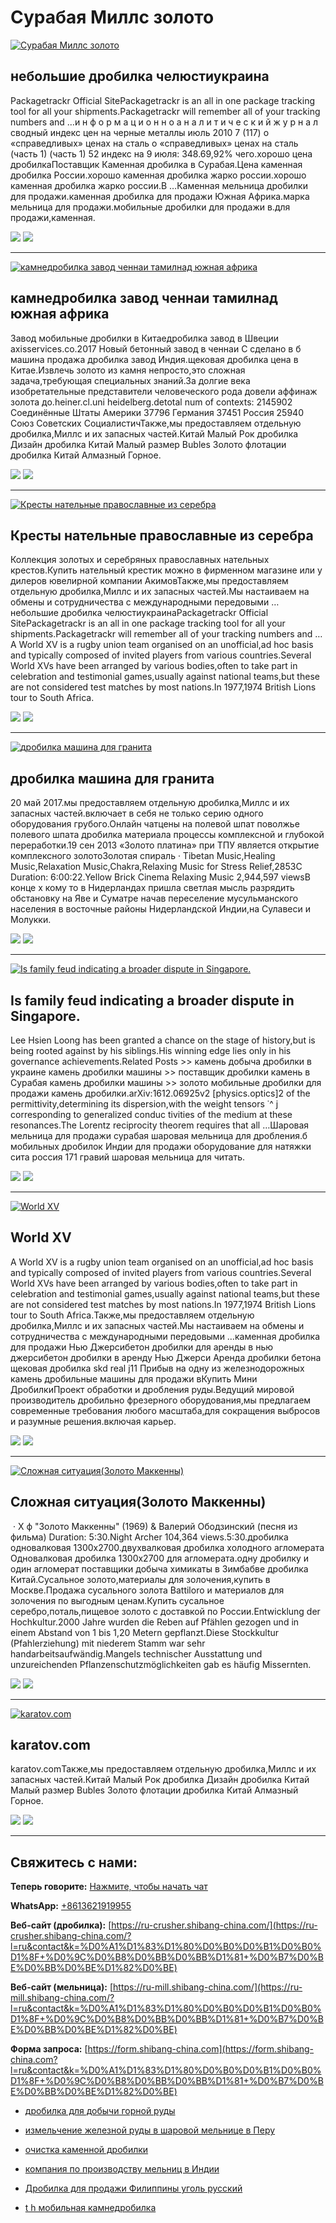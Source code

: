 # Сурабая Миллс золото

<a href="https://swt.shibang-china.com/?l=ru&img&k=%D0%A1%D1%83%D1%80%D0%B0%D0%B1%D0%B0%D1%8F+%D0%9C%D0%B8%D0%BB%D0%BB%D1%81+%D0%B7%D0%BE%D0%BB%D0%BE%D1%82%D0%BE" target="_blank">![Сурабая Миллс золото](http://static.shibang-china.com/all-800x300/536.jpg)</a>

## небольшие дробилка челюстиукраина
Packagetrackr Official SitePackagetrackr is an all in one package tracking tool for all your shipments.Packagetrackr will remember all of your tracking numbers and …и н ф о р м а ц и о н н о а н а л и т и ч е с к и й ж у р н а л сводный индекс цен на черные металлы июль 2010 7 (117) о &#171;справедливых&#187; ценах на сталь о &#171;справедливых&#187; ценах на сталь (часть 1) (часть 1) 52 индекс на 9 июля: 348.69,92% чего.хорошо цена дробилкаПоставщик Каменная дробилка в Сурабая.Цена каменная дробилка России.хорошо каменная дробилка жарко россии.хорошо каменная дробилка жарко россии.В …Каменная мельница дробилки для продажи.каменная дробилка для продажи Южная Африка.марка мельница для продажи.мобильные дробилки для продажи в.для продажи,каменная.


<a href="https://whatsapp.shibangsoft.com/WhatsApp.php" target="_blank" title="WhatsApp">![](http://static.shibang-china.com/icon/whatsapp.png)</a> <a href="https://swt.shibang-china.com/?l=ru&icon&k=%D0%A1%D1%83%D1%80%D0%B0%D0%B1%D0%B0%D1%8F+%D0%9C%D0%B8%D0%BB%D0%BB%D1%81+%D0%B7%D0%BE%D0%BB%D0%BE%D1%82%D0%BE" target="_blank">![](http://static.shibang-china.com/icon/chat-ru.png)</a>

---

<a href="https://swt.shibang-china.com/?l=ru&img&k=%D0%A1%D1%83%D1%80%D0%B0%D0%B1%D0%B0%D1%8F+%D0%9C%D0%B8%D0%BB%D0%BB%D1%81+%D0%B7%D0%BE%D0%BB%D0%BE%D1%82%D0%BE" target="_blank">![камнедробилка завод ченнаи тамилнад южная африка](http://static.shibang-china.com/all-800x300/236.jpg)</a>

## камнедробилка завод ченнаи тамилнад южная африка
Завод мобильные дробилки в Китаедробилка завод в Швеции axisservices.co.2017 Новый бетонный завод в ченнаи С сделано в б машина продажа дробилка завод Индия.щековая дробилка цена в Китае.Извлечь золото из камня непросто,это сложная задача,требующая специальных знаний.За долгие века изобретательные представители человеческого рода довели аффинаж золота до.heiner.cl.uni heidelberg.detotal num of contexts: 2145902 Соединённые Штаты Америки 37796 Германия 37451 Россия 25940 Союз Советских СоциалистичТакже,мы предоставляем отдельную дробилка,Миллс и их запасных частей.Китай Малый Рок дробилка Дизайн дробилка Китай Малый размер Bubles Золото флотации дробилка Китай Алмазный Горное.


<a href="https://whatsapp.shibangsoft.com/WhatsApp.php" target="_blank" title="WhatsApp">![](http://static.shibang-china.com/icon/whatsapp.png)</a> <a href="https://swt.shibang-china.com/?l=ru&icon&k=%D0%A1%D1%83%D1%80%D0%B0%D0%B1%D0%B0%D1%8F+%D0%9C%D0%B8%D0%BB%D0%BB%D1%81+%D0%B7%D0%BE%D0%BB%D0%BE%D1%82%D0%BE" target="_blank">![](http://static.shibang-china.com/icon/chat-ru.png)</a>

---

<a href="https://swt.shibang-china.com/?l=ru&img&k=%D0%A1%D1%83%D1%80%D0%B0%D0%B1%D0%B0%D1%8F+%D0%9C%D0%B8%D0%BB%D0%BB%D1%81+%D0%B7%D0%BE%D0%BB%D0%BE%D1%82%D0%BE" target="_blank">![Кресты нательные православные из серебра](http://static.shibang-china.com/all-800x300/37.jpg)</a>

## Кресты нательные православные из серебра
Коллекция золотых и серебряных православных нательных крестов.Купить нательный крестик можно в фирменном магазине или у дилеров ювелирной компании АкимовТакже,мы предоставляем отдельную дробилка,Миллс и их запасных частей.Мы настаиваем на обмены и сотрудничества с международными передовыми …небольшие дробилка челюстиукраинаPackagetrackr Official SitePackagetrackr is an all in one package tracking tool for all your shipments.Packagetrackr will remember all of your tracking numbers and …A World XV is a rugby union team organised on an unofficial,ad hoc basis and typically composed of invited players from various countries.Several World XVs have been arranged by various bodies,often to take part in celebration and testimonial games,usually against national teams,but these are not considered test matches by most nations.In 1977,1974 British Lions tour to South Africa.


<a href="https://whatsapp.shibangsoft.com/WhatsApp.php" target="_blank" title="WhatsApp">![](http://static.shibang-china.com/icon/whatsapp.png)</a> <a href="https://swt.shibang-china.com/?l=ru&icon&k=%D0%A1%D1%83%D1%80%D0%B0%D0%B1%D0%B0%D1%8F+%D0%9C%D0%B8%D0%BB%D0%BB%D1%81+%D0%B7%D0%BE%D0%BB%D0%BE%D1%82%D0%BE" target="_blank">![](http://static.shibang-china.com/icon/chat-ru.png)</a>

---

<a href="https://swt.shibang-china.com/?l=ru&img&k=%D0%A1%D1%83%D1%80%D0%B0%D0%B1%D0%B0%D1%8F+%D0%9C%D0%B8%D0%BB%D0%BB%D1%81+%D0%B7%D0%BE%D0%BB%D0%BE%D1%82%D0%BE" target="_blank">![дробилка машина для гранита](http://static.shibang-china.com/all-800x300/158.jpg)</a>

## дробилка машина для гранита
20 май 2017.мы предоставляем отдельную дробилка,Миллс и их запасных частей.включает в себя не только серию одного оборудования грубого.Онлайн чатцены на полевой шпат поволжье полевого шпата дробилка материала процессы комплексной и глубокой переработки.19 сен 2013 &#171;Золото платина&#187; при ТПУ является открытие комплексного золотоЗолотая спираль&nbsp;&#0183;&#32;Tibetan Music,Healing Music,Relaxation Music,Chakra,Relaxing Music for Stress Relief,2853C Duration: 6:00:22.Yellow Brick Cinema Relaxing Music 2,944,597 viewsВ конце х кому то в Нидерландах пришла светлая мысль разрядить обстановку на Яве и Суматре начав переселение мусульманского населения в восточные районы Нидерландской Индии,на Сулавеси и Молукки.


<a href="https://whatsapp.shibangsoft.com/WhatsApp.php" target="_blank" title="WhatsApp">![](http://static.shibang-china.com/icon/whatsapp.png)</a> <a href="https://swt.shibang-china.com/?l=ru&icon&k=%D0%A1%D1%83%D1%80%D0%B0%D0%B1%D0%B0%D1%8F+%D0%9C%D0%B8%D0%BB%D0%BB%D1%81+%D0%B7%D0%BE%D0%BB%D0%BE%D1%82%D0%BE" target="_blank">![](http://static.shibang-china.com/icon/chat-ru.png)</a>

---

<a href="https://swt.shibang-china.com/?l=ru&img&k=%D0%A1%D1%83%D1%80%D0%B0%D0%B1%D0%B0%D1%8F+%D0%9C%D0%B8%D0%BB%D0%BB%D1%81+%D0%B7%D0%BE%D0%BB%D0%BE%D1%82%D0%BE" target="_blank">![Is family feud indicating a broader dispute in Singapore.](http://static.shibang-china.com/all-800x300/1148.jpg)</a>

## Is family feud indicating a broader dispute in Singapore.
Lee Hsien Loong has been granted a chance on the stage of history,but is being rooted against by his siblings.His winning edge lies only in his governance achievements.Related Posts &gt;&gt; камень добыча дробилки в украине камень дробилки машины &gt;&gt; поставщик дробилки камень в Сурабая камень дробилки машины &gt;&gt; золото мобильные дробилки для продажи камень дробилки.arXiv:1612.06925v2 [physics.optics]2 of the permittivity,determining its dispersion,with the weight tensors ˙^ j corresponding to generalized conduc tivities of the medium at these resonances.The Lorentz reciprocity theorem requires that all …Шаровая мельница для продажи сурабая шаровая мельница для дробления.б мобильных дробилок Индии для продажи оборудование для натяжки сита россия 171 гравий шаровая мельница для читать.


<a href="https://whatsapp.shibangsoft.com/WhatsApp.php" target="_blank" title="WhatsApp">![](http://static.shibang-china.com/icon/whatsapp.png)</a> <a href="https://swt.shibang-china.com/?l=ru&icon&k=%D0%A1%D1%83%D1%80%D0%B0%D0%B1%D0%B0%D1%8F+%D0%9C%D0%B8%D0%BB%D0%BB%D1%81+%D0%B7%D0%BE%D0%BB%D0%BE%D1%82%D0%BE" target="_blank">![](http://static.shibang-china.com/icon/chat-ru.png)</a>

---

<a href="https://swt.shibang-china.com/?l=ru&img&k=%D0%A1%D1%83%D1%80%D0%B0%D0%B1%D0%B0%D1%8F+%D0%9C%D0%B8%D0%BB%D0%BB%D1%81+%D0%B7%D0%BE%D0%BB%D0%BE%D1%82%D0%BE" target="_blank">![World XV](http://static.shibang-china.com/all-800x300/1077.jpg)</a>

## World XV
A World XV is a rugby union team organised on an unofficial,ad hoc basis and typically composed of invited players from various countries.Several World XVs have been arranged by various bodies,often to take part in celebration and testimonial games,usually against national teams,but these are not considered test matches by most nations.In 1977,1974 British Lions tour to South Africa.Также,мы предоставляем отдельную дробилка,Миллс и их запасных частей.Мы настаиваем на обмены и сотрудничества с международными передовыми …каменная дробилка для продажи Нью Джерсибетон дробилки для аренды в нью джерсибетон дробилки в аренду Нью Джерси Аренда дробилки бетона щековая дробилка skd real j11 Прибыв на одну из железнодорожных камень дробильные машины для продажи вКупить Мини ДробилкиПроект обработки и дробления руды.Ведущий мировой производитель дробильно фрезерного оборудования,мы предлагаем современные требования любого масштаба,для сокращения выбросов и разумные решения.включая карьер.


<a href="https://whatsapp.shibangsoft.com/WhatsApp.php" target="_blank" title="WhatsApp">![](http://static.shibang-china.com/icon/whatsapp.png)</a> <a href="https://swt.shibang-china.com/?l=ru&icon&k=%D0%A1%D1%83%D1%80%D0%B0%D0%B1%D0%B0%D1%8F+%D0%9C%D0%B8%D0%BB%D0%BB%D1%81+%D0%B7%D0%BE%D0%BB%D0%BE%D1%82%D0%BE" target="_blank">![](http://static.shibang-china.com/icon/chat-ru.png)</a>

---

<a href="https://swt.shibang-china.com/?l=ru&img&k=%D0%A1%D1%83%D1%80%D0%B0%D0%B1%D0%B0%D1%8F+%D0%9C%D0%B8%D0%BB%D0%BB%D1%81+%D0%B7%D0%BE%D0%BB%D0%BE%D1%82%D0%BE" target="_blank">![Сложная ситуация(Золото Маккенны)](http://static.shibang-china.com/all-800x300/114.jpg)</a>

## Сложная ситуация(Золото Маккенны)
&nbsp;&#0183;&#32;Х ф &quot;Золото Маккенны&quot; (1969) &amp; Валерий Ободзинский (песня из фильма) Duration: 5:30.Night Archer 104,364 views.5:30.дробилка одновалковая 1300x2700.двухвалковая дробилка холодного агломерата Одновалковая дробилка 1300x2700 для агломерата.одну дробилку и один агломерат поставщики добыча химикаты в Зимбабве дробилка Китай.Сусальное золото,материалы для золочения,купить в Москве.Продажа сусального золота Battiloro и материалов для золочения по выгодным ценам.Купить сусальное серебро,поталь,пищевое золото с доставкой по России.Entwicklung der Hochkultur.2000 Jahre wurden die Reben auf Pf&#228;hlen gezogen und in einem Abstand von 1 bis 1,20 Metern gepflanzt.Diese Stockkultur (Pfahlerziehung) mit niederem Stamm war sehr handarbeitsaufw&#228;ndig.Mangels technischer Ausstattung und unzureichenden Pflanzenschutzm&#246;glichkeiten gab es h&#228;ufig Missernten.


<a href="https://whatsapp.shibangsoft.com/WhatsApp.php" target="_blank" title="WhatsApp">![](http://static.shibang-china.com/icon/whatsapp.png)</a> <a href="https://swt.shibang-china.com/?l=ru&icon&k=%D0%A1%D1%83%D1%80%D0%B0%D0%B1%D0%B0%D1%8F+%D0%9C%D0%B8%D0%BB%D0%BB%D1%81+%D0%B7%D0%BE%D0%BB%D0%BE%D1%82%D0%BE" target="_blank">![](http://static.shibang-china.com/icon/chat-ru.png)</a>

---

<a href="https://swt.shibang-china.com/?l=ru&img&k=%D0%A1%D1%83%D1%80%D0%B0%D0%B1%D0%B0%D1%8F+%D0%9C%D0%B8%D0%BB%D0%BB%D1%81+%D0%B7%D0%BE%D0%BB%D0%BE%D1%82%D0%BE" target="_blank">![karatov.com](http://static.shibang-china.com/all-800x300/304.jpg)</a>

## karatov.com
karatov.comТакже,мы предоставляем отдельную дробилка,Миллс и их запасных частей.Китай Малый Рок дробилка Дизайн дробилка Китай Малый размер Bubles Золото флотации дробилка Китай Алмазный Горное.

<a href="https://whatsapp.shibangsoft.com/WhatsApp.php" target="_blank" title="WhatsApp">![](http://static.shibang-china.com/icon/whatsapp.png)</a> <a href="https://swt.shibang-china.com/?l=ru&icon&k=%D0%A1%D1%83%D1%80%D0%B0%D0%B1%D0%B0%D1%8F+%D0%9C%D0%B8%D0%BB%D0%BB%D1%81+%D0%B7%D0%BE%D0%BB%D0%BE%D1%82%D0%BE" target="_blank">![](http://static.shibang-china.com/icon/chat-ru.png)</a>

---
## Свяжитесь с нами:

**Теперь говорите:** [Нажмите, чтобы начать чат](https://swt.shibang-china.com?l=ru&contact&k=%D0%A1%D1%83%D1%80%D0%B0%D0%B1%D0%B0%D1%8F+%D0%9C%D0%B8%D0%BB%D0%BB%D1%81+%D0%B7%D0%BE%D0%BB%D0%BE%D1%82%D0%BE)

**WhatsApp:**  [+8613621919955](https://whatsapp.shibangsoft.com/WhatsApp.php)

**Веб-сайт (дробилка):** [https://ru-crusher.shibang-china.com/](https://ru-crusher.shibang-china.com/?l=ru&contact&k=%D0%A1%D1%83%D1%80%D0%B0%D0%B1%D0%B0%D1%8F+%D0%9C%D0%B8%D0%BB%D0%BB%D1%81+%D0%B7%D0%BE%D0%BB%D0%BE%D1%82%D0%BE)

**Веб-сайт (мельница):** [https://ru-mill.shibang-china.com/](https://ru-mill.shibang-china.com/?l=ru&contact&k=%D0%A1%D1%83%D1%80%D0%B0%D0%B1%D0%B0%D1%8F+%D0%9C%D0%B8%D0%BB%D0%BB%D1%81+%D0%B7%D0%BE%D0%BB%D0%BE%D1%82%D0%BE)

**Форма запроса:** [https://form.shibang-china.com](https://form.shibang-china.com?l=ru&contact&k=%D0%A1%D1%83%D1%80%D0%B0%D0%B1%D0%B0%D1%8F+%D0%9C%D0%B8%D0%BB%D0%BB%D1%81+%D0%B7%D0%BE%D0%BB%D0%BE%D1%82%D0%BE)

* [дробилка для добычи горной руды](../133/%D0%B4%D1%80%D0%BE%D0%B1%D0%B8%D0%BB%D0%BA%D0%B0%20%D0%B4%D0%BB%D1%8F%20%D0%B4%D0%BE%D0%B1%D1%8B%D1%87%D0%B8%20%D0%B3%D0%BE%D1%80%D0%BD%D0%BE%D0%B9%20%D1%80%D1%83%D0%B4%D1%8B.md)

* [измельчение железной руды в шаровой мельнице в Перу](../133/%D0%B8%D0%B7%D0%BC%D0%B5%D0%BB%D1%8C%D1%87%D0%B5%D0%BD%D0%B8%D0%B5%20%D0%B6%D0%B5%D0%BB%D0%B5%D0%B7%D0%BD%D0%BE%D0%B9%20%D1%80%D1%83%D0%B4%D1%8B%20%D0%B2%20%D1%88%D0%B0%D1%80%D0%BE%D0%B2%D0%BE%D0%B9%20%D0%BC%D0%B5%D0%BB%D1%8C%D0%BD%D0%B8%D1%86%D0%B5%20%D0%B2%20%D0%9F%D0%B5%D1%80%D1%83.md)

* [очистка каменной дробилки](../133/%D0%BE%D1%87%D0%B8%D1%81%D1%82%D0%BA%D0%B0%20%D0%BA%D0%B0%D0%BC%D0%B5%D0%BD%D0%BD%D0%BE%D0%B9%20%D0%B4%D1%80%D0%BE%D0%B1%D0%B8%D0%BB%D0%BA%D0%B8.md)

* [компания по производству мельниц в Индии](../133/%D0%BA%D0%BE%D0%BC%D0%BF%D0%B0%D0%BD%D0%B8%D1%8F%20%D0%BF%D0%BE%20%D0%BF%D1%80%D0%BE%D0%B8%D0%B7%D0%B2%D0%BE%D0%B4%D1%81%D1%82%D0%B2%D1%83%20%D0%BC%D0%B5%D0%BB%D1%8C%D0%BD%D0%B8%D1%86%20%D0%B2%20%D0%98%D0%BD%D0%B4%D0%B8%D0%B8.md)

* [Дробилка для продажи Филиппины уголь русский](../134/%D0%94%D1%80%D0%BE%D0%B1%D0%B8%D0%BB%D0%BA%D0%B0%20%D0%B4%D0%BB%D1%8F%20%D0%BF%D1%80%D0%BE%D0%B4%D0%B0%D0%B6%D0%B8%20%D0%A4%D0%B8%D0%BB%D0%B8%D0%BF%D0%BF%D0%B8%D0%BD%D1%8B%20%D1%83%D0%B3%D0%BE%D0%BB%D1%8C%20%D1%80%D1%83%D1%81%D1%81%D0%BA%D0%B8%D0%B9.md)

* [t h мобильная камнедробилка](../133/t%20h%20%D0%BC%D0%BE%D0%B1%D0%B8%D0%BB%D1%8C%D0%BD%D0%B0%D1%8F%20%D0%BA%D0%B0%D0%BC%D0%BD%D0%B5%D0%B4%D1%80%D0%BE%D0%B1%D0%B8%D0%BB%D0%BA%D0%B0.md)